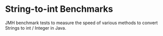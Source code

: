 # String-to-int Benchmarks

JMH benchmark tests to measure the speed of various methods to convert Strings to int / Integer in Java.